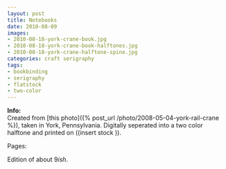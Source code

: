 ```yaml
---
layout: post
title: Notebooks
date: 2010-08-09
images: 
- 2010-08-18-york-crane-book.jpg
- 2010-08-18-york-crane-book-halftones.jpg
- 2010-08-18-york-crane-halftone-spine.jpg
categories: craft serigraphy
tags: 
- bookbinding
- serigraphy
- flatstock
- two-color
---
```


__Info:__  
Created from [this photo]({% post_url /photo/2008-05-04-york-rail-crane %}), taken in York, Pennsylvania.  Digitally seperated into a two color halftone and printed on ((insert stock )).  

Pages:  

Edition of about 9<em>ish</em>.